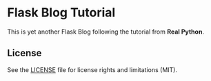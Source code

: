 # Flask Blog Tutorial

This is yet another Flask Blog following the tutorial from **Real Python**.

## License

See the [LICENSE](LICENSE.md) file for license rights and limitations (MIT).